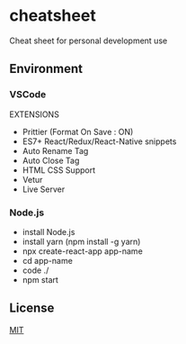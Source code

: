 # cheatsheet

Cheat sheet for personal development use

## Environment

### VSCode

EXTENSIONS

- Prittier (Format On Save : ON)
- ES7+ React/Redux/React-Native snippets
- Auto Rename Tag
- Auto Close Tag
- HTML CSS Support
- Vetur
- Live Server

### Node.js

- install Node.js
- install yarn (npm install -g yarn)
- npx create-react-app app-name
- cd app-name
- code ./
- npm start

## License

[MIT](https://choosealicense.com/licenses/mit/)
